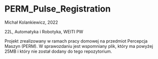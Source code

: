 # PERM_Pulse_Registration
Michał Kolankiewicz, 2022

22L, Automatyka i Robotyka, WEITI PW

Projekt zrealizowany w ramach pracy domowej na przedmiot Percepcja Maszyn (PERM). 
W sprawozdaniu jest wspomniany plik, który ma powyżej 25MB i który nie został dodany do tego repozytorium.
